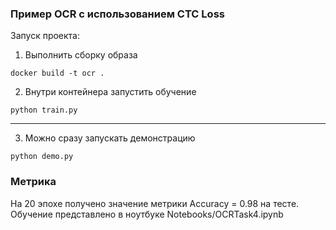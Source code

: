 ### Пример OCR с использованием CTC Loss

Запуск проекта:
1. Выполнить сборку образа
```
docker build -t ocr .
```
2. Внутри контейнера запустить обучение
```
python train.py
```
___
3. Можно сразу запускать демонстрацию
```
python demo.py
```

### Метрика
На 20 эпохе получено значение метрики Accuracy = 0.98 на тесте. Обучение представлено в ноутбуке Notebooks/OCRTask4.ipynb
